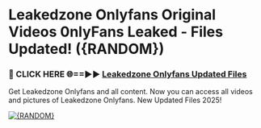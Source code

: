 # Leakedzone Onlyfans Original Videos 0nlyFans Leaked - Files Updated! ({RANDOM})

<h3>🔴 CLICK HERE 🌐==►► <a href="https://betterlinks.top/A2PfLJ" rel="nofollow">Leakedzone Onlyfans Updated Files</a></h3>

Get Leakedzone Onlyfans and all content. Now you can access all videos and pictures of Leakedzone Onlyfans. New Updated Files 2025!

[![{RANDOM}](https://i.imgur.com/ppqm5kG.gif)](https://betterlinks.top/A2PfLJ)